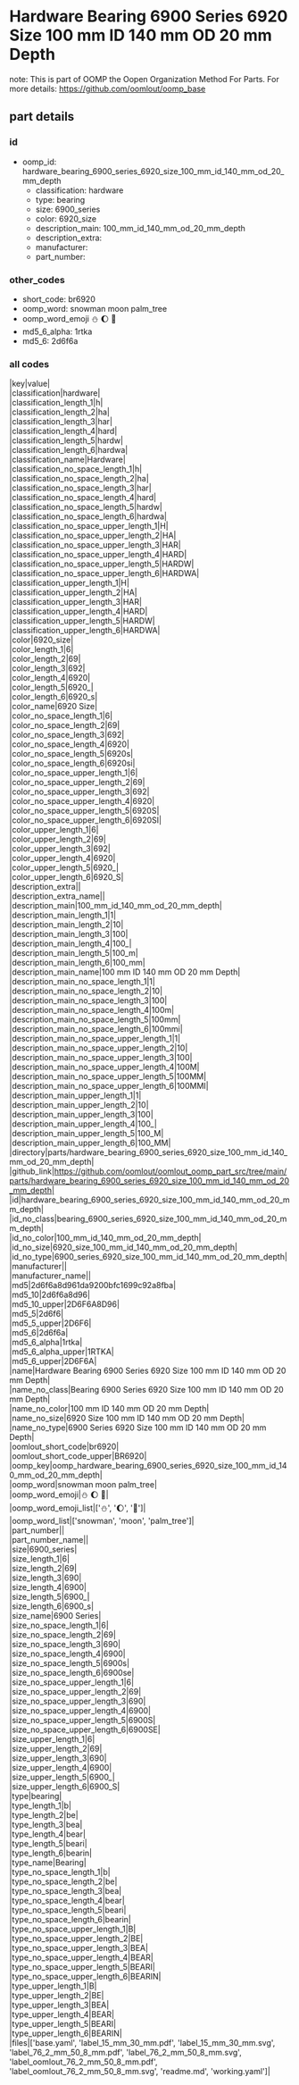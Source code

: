 # Hardware Bearing 6900 Series 6920 Size 100 mm ID 140 mm OD 20 mm Depth  

note: This is part of OOMP the Oopen Organization Method For Parts. For more details: https://github.com/oomlout/oomp_base

##  part details





### id
* oomp_id: hardware_bearing_6900_series_6920_size_100_mm_id_140_mm_od_20_mm_depth
  * classification: hardware
  * type: bearing
  * size: 6900_series
  * color: 6920_size
  * description_main: 100_mm_id_140_mm_od_20_mm_depth
  * description_extra: 
  * manufacturer: 
  * part_number: 

### other_codes
* short_code: br6920
* oomp_word: snowman moon palm_tree
* oomp_word_emoji :snowman: :moon: :palm_tree:
* md5_6_alpha: 1rtka
* md5_6: 2d6f6a

### all codes 
|key|value|  
|classification|hardware|  
|classification_length_1|h|  
|classification_length_2|ha|  
|classification_length_3|har|  
|classification_length_4|hard|  
|classification_length_5|hardw|  
|classification_length_6|hardwa|  
|classification_name|Hardware|  
|classification_no_space_length_1|h|  
|classification_no_space_length_2|ha|  
|classification_no_space_length_3|har|  
|classification_no_space_length_4|hard|  
|classification_no_space_length_5|hardw|  
|classification_no_space_length_6|hardwa|  
|classification_no_space_upper_length_1|H|  
|classification_no_space_upper_length_2|HA|  
|classification_no_space_upper_length_3|HAR|  
|classification_no_space_upper_length_4|HARD|  
|classification_no_space_upper_length_5|HARDW|  
|classification_no_space_upper_length_6|HARDWA|  
|classification_upper_length_1|H|  
|classification_upper_length_2|HA|  
|classification_upper_length_3|HAR|  
|classification_upper_length_4|HARD|  
|classification_upper_length_5|HARDW|  
|classification_upper_length_6|HARDWA|  
|color|6920_size|  
|color_length_1|6|  
|color_length_2|69|  
|color_length_3|692|  
|color_length_4|6920|  
|color_length_5|6920_|  
|color_length_6|6920_s|  
|color_name|6920 Size|  
|color_no_space_length_1|6|  
|color_no_space_length_2|69|  
|color_no_space_length_3|692|  
|color_no_space_length_4|6920|  
|color_no_space_length_5|6920s|  
|color_no_space_length_6|6920si|  
|color_no_space_upper_length_1|6|  
|color_no_space_upper_length_2|69|  
|color_no_space_upper_length_3|692|  
|color_no_space_upper_length_4|6920|  
|color_no_space_upper_length_5|6920S|  
|color_no_space_upper_length_6|6920SI|  
|color_upper_length_1|6|  
|color_upper_length_2|69|  
|color_upper_length_3|692|  
|color_upper_length_4|6920|  
|color_upper_length_5|6920_|  
|color_upper_length_6|6920_S|  
|description_extra||  
|description_extra_name||  
|description_main|100_mm_id_140_mm_od_20_mm_depth|  
|description_main_length_1|1|  
|description_main_length_2|10|  
|description_main_length_3|100|  
|description_main_length_4|100_|  
|description_main_length_5|100_m|  
|description_main_length_6|100_mm|  
|description_main_name|100 mm ID 140 mm OD 20 mm Depth|  
|description_main_no_space_length_1|1|  
|description_main_no_space_length_2|10|  
|description_main_no_space_length_3|100|  
|description_main_no_space_length_4|100m|  
|description_main_no_space_length_5|100mm|  
|description_main_no_space_length_6|100mmi|  
|description_main_no_space_upper_length_1|1|  
|description_main_no_space_upper_length_2|10|  
|description_main_no_space_upper_length_3|100|  
|description_main_no_space_upper_length_4|100M|  
|description_main_no_space_upper_length_5|100MM|  
|description_main_no_space_upper_length_6|100MMI|  
|description_main_upper_length_1|1|  
|description_main_upper_length_2|10|  
|description_main_upper_length_3|100|  
|description_main_upper_length_4|100_|  
|description_main_upper_length_5|100_M|  
|description_main_upper_length_6|100_MM|  
|directory|parts/hardware_bearing_6900_series_6920_size_100_mm_id_140_mm_od_20_mm_depth|  
|github_link|https://github.com/oomlout/oomlout_oomp_part_src/tree/main/parts/hardware_bearing_6900_series_6920_size_100_mm_id_140_mm_od_20_mm_depth|  
|id|hardware_bearing_6900_series_6920_size_100_mm_id_140_mm_od_20_mm_depth|  
|id_no_class|bearing_6900_series_6920_size_100_mm_id_140_mm_od_20_mm_depth|  
|id_no_color|100_mm_id_140_mm_od_20_mm_depth|  
|id_no_size|6920_size_100_mm_id_140_mm_od_20_mm_depth|  
|id_no_type|6900_series_6920_size_100_mm_id_140_mm_od_20_mm_depth|  
|manufacturer||  
|manufacturer_name||  
|md5|2d6f6a8d961da9200bfc1699c92a8fba|  
|md5_10|2d6f6a8d96|  
|md5_10_upper|2D6F6A8D96|  
|md5_5|2d6f6|  
|md5_5_upper|2D6F6|  
|md5_6|2d6f6a|  
|md5_6_alpha|1rtka|  
|md5_6_alpha_upper|1RTKA|  
|md5_6_upper|2D6F6A|  
|name|Hardware Bearing 6900 Series 6920 Size 100 mm ID 140 mm OD 20 mm Depth|  
|name_no_class|Bearing 6900 Series 6920 Size 100 mm ID 140 mm OD 20 mm Depth|  
|name_no_color|100 mm ID 140 mm OD 20 mm Depth|  
|name_no_size|6920 Size 100 mm ID 140 mm OD 20 mm Depth|  
|name_no_type|6900 Series 6920 Size 100 mm ID 140 mm OD 20 mm Depth|  
|oomlout_short_code|br6920|  
|oomlout_short_code_upper|BR6920|  
|oomp_key|oomp_hardware_bearing_6900_series_6920_size_100_mm_id_140_mm_od_20_mm_depth|  
|oomp_word|snowman moon palm_tree|  
|oomp_word_emoji|:snowman: :moon: :palm_tree:|  
|oomp_word_emoji_list|[':snowman:', ':moon:', ':palm_tree:']|  
|oomp_word_list|['snowman', 'moon', 'palm_tree']|  
|part_number||  
|part_number_name||  
|size|6900_series|  
|size_length_1|6|  
|size_length_2|69|  
|size_length_3|690|  
|size_length_4|6900|  
|size_length_5|6900_|  
|size_length_6|6900_s|  
|size_name|6900 Series|  
|size_no_space_length_1|6|  
|size_no_space_length_2|69|  
|size_no_space_length_3|690|  
|size_no_space_length_4|6900|  
|size_no_space_length_5|6900s|  
|size_no_space_length_6|6900se|  
|size_no_space_upper_length_1|6|  
|size_no_space_upper_length_2|69|  
|size_no_space_upper_length_3|690|  
|size_no_space_upper_length_4|6900|  
|size_no_space_upper_length_5|6900S|  
|size_no_space_upper_length_6|6900SE|  
|size_upper_length_1|6|  
|size_upper_length_2|69|  
|size_upper_length_3|690|  
|size_upper_length_4|6900|  
|size_upper_length_5|6900_|  
|size_upper_length_6|6900_S|  
|type|bearing|  
|type_length_1|b|  
|type_length_2|be|  
|type_length_3|bea|  
|type_length_4|bear|  
|type_length_5|beari|  
|type_length_6|bearin|  
|type_name|Bearing|  
|type_no_space_length_1|b|  
|type_no_space_length_2|be|  
|type_no_space_length_3|bea|  
|type_no_space_length_4|bear|  
|type_no_space_length_5|beari|  
|type_no_space_length_6|bearin|  
|type_no_space_upper_length_1|B|  
|type_no_space_upper_length_2|BE|  
|type_no_space_upper_length_3|BEA|  
|type_no_space_upper_length_4|BEAR|  
|type_no_space_upper_length_5|BEARI|  
|type_no_space_upper_length_6|BEARIN|  
|type_upper_length_1|B|  
|type_upper_length_2|BE|  
|type_upper_length_3|BEA|  
|type_upper_length_4|BEAR|  
|type_upper_length_5|BEARI|  
|type_upper_length_6|BEARIN|  
|files|['base.yaml', 'label_15_mm_30_mm.pdf', 'label_15_mm_30_mm.svg', 'label_76_2_mm_50_8_mm.pdf', 'label_76_2_mm_50_8_mm.svg', 'label_oomlout_76_2_mm_50_8_mm.pdf', 'label_oomlout_76_2_mm_50_8_mm.svg', 'readme.md', 'working.yaml']|  
